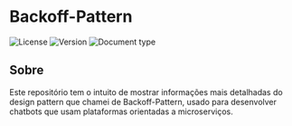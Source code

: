 # Backoff-Pattern
![License](https://img.shields.io/badge/license-Attribution--ShareAlike%204.0%20International-orange)
![Version](https://img.shields.io/badge/version-1.0-blue)
![Document type](https://img.shields.io/badge/documentation-Chatbot%20Desing%20Pattern-brightgreen)

## Sobre
Este repositório tem o intuito de mostrar informações mais detalhadas do design pattern que chamei de Backoff-Pattern, usado para desenvolver chatbots que usam plataformas orientadas a microserviços.
